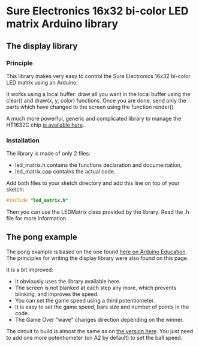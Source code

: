# Sure Electronics 16x32 bi-color LED matrix Arduino library

## The display library

### Principle

This library makes very easy to control the Sure Electronics 16x32 bi-color LED matrix using an Arduino.

It works using a local buffer: draw all you want in the local buffer using the clear() and draw(x, y, color) functions. Once you are done, send only the parts which have changed to the screen using the function render().

A much more powerful, generic and complicated library to manage the HT1632C chip [is available here](https://github.com/gauravmm/HT1632-for-Arduino).

### Installation

The library is made of only 2 files:
 * led_matrix.h contains the functions declaration and documentation,
 * led_matrix.cpp contains the actual code.

Add both files to your sketch directory and add this line on top of your sketch:
```C
#include "led_matrix.h"
```
Then you can use the LEDMatrix class provided by the library. Read the .h file for more information.

## The pong example

The pong example is based on the one found [here on Arduino Education](http://scuola.arduino.cc/en/content/controlling-sure-electronics-3216-led-matrix-arduino-uno). The principles for writing the display library were also found on this page.

It is a bit improved:
* It obviously uses the library available here.
* The screen is not blanked at each step any more, which prevents blinking, and improves the speed.
* You can set the game speed using a third potentiometer.
* It is easy to set the game speed, bars size and number of points in the code.
* The Game Over "wave" changes direction depending on the winner.

The circuit to build is almost the same as on [the version here](http://scuola.arduino.cc/en/content/controlling-sure-electronics-3216-led-matrix-arduino-uno). You just need to add one more potentiometer (on A2 by default) to set the ball speed.